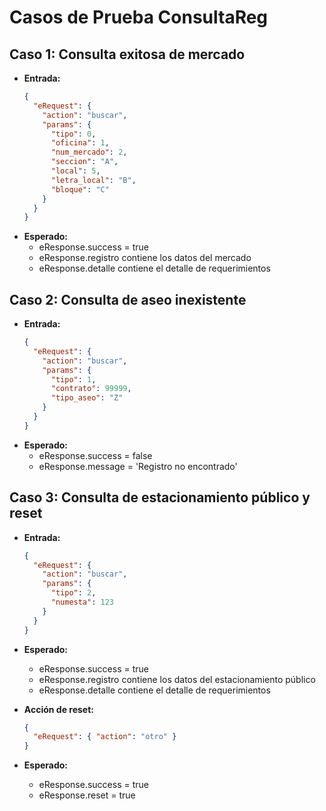 # Casos de Prueba ConsultaReg

## Caso 1: Consulta exitosa de mercado
- **Entrada:**
  ```json
  {
    "eRequest": {
      "action": "buscar",
      "params": {
        "tipo": 0,
        "oficina": 1,
        "num_mercado": 2,
        "seccion": "A",
        "local": 5,
        "letra_local": "B",
        "bloque": "C"
      }
    }
  }
  ```
- **Esperado:**
  - eResponse.success = true
  - eResponse.registro contiene los datos del mercado
  - eResponse.detalle contiene el detalle de requerimientos

## Caso 2: Consulta de aseo inexistente
- **Entrada:**
  ```json
  {
    "eRequest": {
      "action": "buscar",
      "params": {
        "tipo": 1,
        "contrato": 99999,
        "tipo_aseo": "Z"
      }
    }
  }
  ```
- **Esperado:**
  - eResponse.success = false
  - eResponse.message = 'Registro no encontrado'

## Caso 3: Consulta de estacionamiento público y reset
- **Entrada:**
  ```json
  {
    "eRequest": {
      "action": "buscar",
      "params": {
        "tipo": 2,
        "numesta": 123
      }
    }
  }
  ```
- **Esperado:**
  - eResponse.success = true
  - eResponse.registro contiene los datos del estacionamiento público
  - eResponse.detalle contiene el detalle de requerimientos

- **Acción de reset:**
  ```json
  {
    "eRequest": { "action": "otro" }
  }
  ```
- **Esperado:**
  - eResponse.success = true
  - eResponse.reset = true
